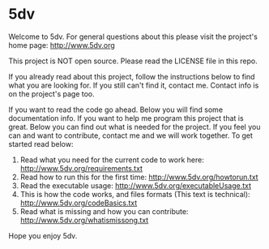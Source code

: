 # 5dv

Welcome to 5dv. For general questions about this please visit the project's home page: http://www.5dv.org

This project is NOT open source. Please read the LICENSE file in this repo.

If you already read about this project, follow the instructions below to find what you are looking for. If you still can't find it, contact me. Contact info is on the project's page too.

If you want to read the code go ahead. Below you will find some documentation info. If you want to help me program this project that is great. Below you can find out what is needed for the project. If you feel you can and want to contribute, contact me and we will work together. To get started read below:

1) Read what you need for the current code to work here: http://www.5dv.org/requirements.txt
2) Read how to run this for the first time: http://www.5dv.org/howtorun.txt
3) Read the executable usage: http://www.5dv.org/executableUsage.txt
4) This is how the code works, and files formats (This text is technical): http://www.5dv.org/codeBasics.txt
5) Read what is missing and how you can contribute: http://www.5dv.org/whatismissong.txt

Hope you enjoy 5dv.
